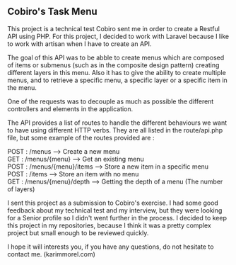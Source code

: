 ## Cobiro's Task Menu

This project is a technical test Cobiro sent me in order to create a Restful API using PHP.
For this project, I decided to work with Laravel because I like to work with artisan when I have to create an API.

The goal of this API was to be abble to create menus which are composed of items or submenus (such as in the composite design pattern) creating different layers in this menu.
Also it has to give the ability to create multiple menus, and to retrieve a specific menu, a specific layer or a specific item in the menu.

One of the requests was to decouple as much as possible the different controllers and elements in the application.

The API provides a list of routes to handle the different behaviours we want to have using different HTTP verbs. They are all listed in the route/api.php file, but some example of the routes provided are :

POST : /menus --> Create a new menu<br/>
GET : /menus/{menu} --> Get an existing menu<br/>
POST : /menus/{menu}/items --> Store a new item in a specific menu<br/>
POST : /items --> Store an item with no menu<br/>
GET : /menus/{menu}/depth --> Getting the depth of a menu (The number of layers)<br/>

I sent this project as a submission to Cobiro's exercise.
I had some good feedback about my technical test and my interview, but they were looking for a Senior profile so I didn't went further in the process.
I decided to keep this project in my repositories, because I think it was a pretty complex project but small enough to be reviewed quickly.

I hope it will interests you, if you have any questions, do not hesitate to contact me. (karimmorel.com)

